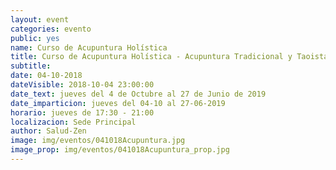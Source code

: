 ```yaml
---
layout: event
categories: evento
public: yes
name: Curso de Acupuntura Holística
title: Curso de Acupuntura Holística - Acupuntura Tradicional y Taoista integradas
subtitle:
date: 04-10-2018
dateVisible: 2018-10-04 23:00:00
date_text: jueves del 4 de Octubre al 27 de Junio de 2019
date_imparticion: jueves del 04-10 al 27-06-2019
horario: jueves de 17:30 - 21:00
localizacion: Sede Principal
author: Salud-Zen
image: img/eventos/041018Acupuntura.jpg
image_prop: img/eventos/041018Acupuntura_prop.jpg
---
```

